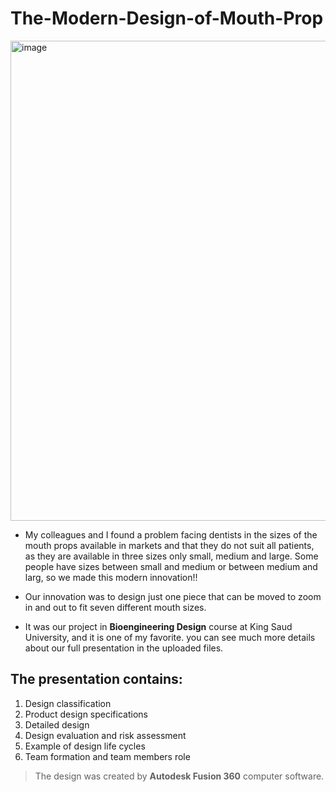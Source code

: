 # The-Modern-Design-of-Mouth-Prop
<img width="768" alt="image" src="https://user-images.githubusercontent.com/88155243/128798308-24ea8561-9548-4ceb-93fd-e89fa5684149.png">

- My colleagues and I found a problem facing dentists in the sizes of the mouth props available in markets and that they do not suit all patients, as they are available in three sizes only small, medium and large. Some people have sizes between small and medium or between medium and larg, so we made this modern innovation!!

- Our innovation was to design just one piece that can be moved to zoom in and out to fit seven different mouth sizes.

- It was our project in **Bioengineering Design** course at King Saud University, and it is one of my favorite. you can see much more details about our full presentation in the uploaded files.

## The presentation contains:
1. Design classification
2. Product design specifications
3. Detailed design
4. Design evaluation and risk assessment
5. Example of design life cycles
6. Team formation and team members role

> The design was created by **Autodesk Fusion 360** computer software.
